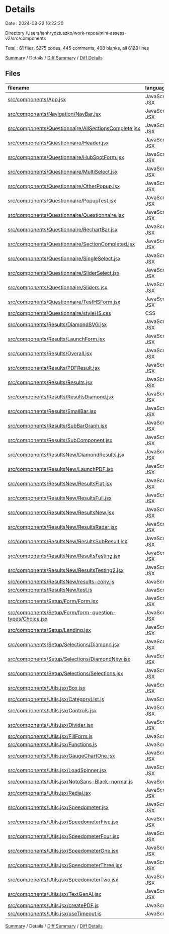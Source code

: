 # Details

Date : 2024-08-22 16:22:20

Directory /Users/ianhrydziuszko/work-repos/mini-assess-v2/src/components

Total : 61 files,  5275 codes, 445 comments, 408 blanks, all 6128 lines

[Summary](results.md) / Details / [Diff Summary](diff.md) / [Diff Details](diff-details.md)

## Files
| filename | language | code | comment | blank | total |
| :--- | :--- | ---: | ---: | ---: | ---: |
| [src/components/App.jsx](/src/components/App.jsx) | JavaScript JSX | 29 | 0 | 3 | 32 |
| [src/components/Navigation/NavBar.jsx](/src/components/Navigation/NavBar.jsx) | JavaScript JSX | 9 | 0 | 2 | 11 |
| [src/components/Questionnaire/AllSectionsComplete.jsx](/src/components/Questionnaire/AllSectionsComplete.jsx) | JavaScript JSX | 69 | 62 | 6 | 137 |
| [src/components/Questionnaire/Header.jsx](/src/components/Questionnaire/Header.jsx) | JavaScript JSX | 15 | 2 | 3 | 20 |
| [src/components/Questionnaire/HubSpotForm.jsx](/src/components/Questionnaire/HubSpotForm.jsx) | JavaScript JSX | 46 | 1 | 6 | 53 |
| [src/components/Questionnaire/MultiSelect.jsx](/src/components/Questionnaire/MultiSelect.jsx) | JavaScript JSX | 128 | 13 | 12 | 153 |
| [src/components/Questionnaire/OtherPopup.jsx](/src/components/Questionnaire/OtherPopup.jsx) | JavaScript JSX | 23 | 1 | 3 | 27 |
| [src/components/Questionnaire/PopupTest.jsx](/src/components/Questionnaire/PopupTest.jsx) | JavaScript JSX | 14 | 0 | 3 | 17 |
| [src/components/Questionnaire/Questionnaire.jsx](/src/components/Questionnaire/Questionnaire.jsx) | JavaScript JSX | 248 | 16 | 32 | 296 |
| [src/components/Questionnaire/RechartBar.jsx](/src/components/Questionnaire/RechartBar.jsx) | JavaScript JSX | 41 | 0 | 6 | 47 |
| [src/components/Questionnaire/SectionCompleted.jsx](/src/components/Questionnaire/SectionCompleted.jsx) | JavaScript JSX | 35 | 0 | 4 | 39 |
| [src/components/Questionnaire/SingleSelect.jsx](/src/components/Questionnaire/SingleSelect.jsx) | JavaScript JSX | 57 | 11 | 6 | 74 |
| [src/components/Questionnaire/SliderSelect.jsx](/src/components/Questionnaire/SliderSelect.jsx) | JavaScript JSX | 171 | 29 | 7 | 207 |
| [src/components/Questionnaire/Sliders.jsx](/src/components/Questionnaire/Sliders.jsx) | JavaScript JSX | 55 | 3 | 3 | 61 |
| [src/components/Questionnaire/TestHSForm.jsx](/src/components/Questionnaire/TestHSForm.jsx) | JavaScript JSX | 44 | 23 | 6 | 73 |
| [src/components/Questionnaire/styleHS.css](/src/components/Questionnaire/styleHS.css) | CSS | 445 | 0 | 13 | 458 |
| [src/components/Results/DiamondSVG.jsx](/src/components/Results/DiamondSVG.jsx) | JavaScript JSX | 230 | 0 | 2 | 232 |
| [src/components/Results/LaunchForm.jsx](/src/components/Results/LaunchForm.jsx) | JavaScript JSX | 51 | 0 | 4 | 55 |
| [src/components/Results/Overall.jsx](/src/components/Results/Overall.jsx) | JavaScript JSX | 33 | 0 | 4 | 37 |
| [src/components/Results/PDFResult.jsx](/src/components/Results/PDFResult.jsx) | JavaScript JSX | 40 | 0 | 8 | 48 |
| [src/components/Results/Results.jsx](/src/components/Results/Results.jsx) | JavaScript JSX | 128 | 1 | 11 | 140 |
| [src/components/Results/ResultsDiamond.jsx](/src/components/Results/ResultsDiamond.jsx) | JavaScript JSX | 127 | 3 | 13 | 143 |
| [src/components/Results/SmallBar.jsx](/src/components/Results/SmallBar.jsx) | JavaScript JSX | 43 | 0 | 7 | 50 |
| [src/components/Results/SubBarGraph.jsx](/src/components/Results/SubBarGraph.jsx) | JavaScript JSX | 34 | 0 | 4 | 38 |
| [src/components/Results/SubComponent.jsx](/src/components/Results/SubComponent.jsx) | JavaScript JSX | 88 | 1 | 5 | 94 |
| [src/components/ResultsNew/DiamondResults.jsx](/src/components/ResultsNew/DiamondResults.jsx) | JavaScript JSX | 493 | 39 | 8 | 540 |
| [src/components/ResultsNew/LaunchPDF.jsx](/src/components/ResultsNew/LaunchPDF.jsx) | JavaScript JSX | 20 | 2 | 2 | 24 |
| [src/components/ResultsNew/ResultsFlat.jsx](/src/components/ResultsNew/ResultsFlat.jsx) | JavaScript JSX | 136 | 8 | 9 | 153 |
| [src/components/ResultsNew/ResultsFull.jsx](/src/components/ResultsNew/ResultsFull.jsx) | JavaScript JSX | 27 | 0 | 5 | 32 |
| [src/components/ResultsNew/ResultsNew.jsx](/src/components/ResultsNew/ResultsNew.jsx) | JavaScript JSX | 49 | 1 | 6 | 56 |
| [src/components/ResultsNew/ResultsRadar.jsx](/src/components/ResultsNew/ResultsRadar.jsx) | JavaScript JSX | 121 | 29 | 9 | 159 |
| [src/components/ResultsNew/ResultsSubResult.jsx](/src/components/ResultsNew/ResultsSubResult.jsx) | JavaScript JSX | 103 | 0 | 7 | 110 |
| [src/components/ResultsNew/ResultsTesting.jsx](/src/components/ResultsNew/ResultsTesting.jsx) | JavaScript JSX | 12 | 0 | 3 | 15 |
| [src/components/ResultsNew/ResultsTesting2.jsx](/src/components/ResultsNew/ResultsTesting2.jsx) | JavaScript JSX | 21 | 17 | 5 | 43 |
| [src/components/ResultsNew/results-copy.js](/src/components/ResultsNew/results-copy.js) | JavaScript | 48 | 0 | 2 | 50 |
| [src/components/ResultsNew/test.js](/src/components/ResultsNew/test.js) | JavaScript | 157 | 0 | 1 | 158 |
| [src/components/Setup/Form/Form.jsx](/src/components/Setup/Form/Form.jsx) | JavaScript JSX | 16 | 0 | 3 | 19 |
| [src/components/Setup/Form/form-question-types/Choice.jsx](/src/components/Setup/Form/form-question-types/Choice.jsx) | JavaScript JSX | 16 | 0 | 2 | 18 |
| [src/components/Setup/Landing.jsx](/src/components/Setup/Landing.jsx) | JavaScript JSX | 14 | 0 | 4 | 18 |
| [src/components/Setup/Selections/Diamond.jsx](/src/components/Setup/Selections/Diamond.jsx) | JavaScript JSX | 304 | 3 | 9 | 316 |
| [src/components/Setup/Selections/DiamondNew.jsx](/src/components/Setup/Selections/DiamondNew.jsx) | JavaScript JSX | 522 | 10 | 8 | 540 |
| [src/components/Setup/Selections/Selections.jsx](/src/components/Setup/Selections/Selections.jsx) | JavaScript JSX | 98 | 11 | 6 | 115 |
| [src/components/Utils.jsx/Box.jsx](/src/components/Utils.jsx/Box.jsx) | JavaScript JSX | 10 | 0 | 2 | 12 |
| [src/components/Utils.jsx/CategoryList.js](/src/components/Utils.jsx/CategoryList.js) | JavaScript | 9 | 0 | 2 | 11 |
| [src/components/Utils.jsx/Controls.jsx](/src/components/Utils.jsx/Controls.jsx) | JavaScript JSX | 54 | 5 | 3 | 62 |
| [src/components/Utils.jsx/Divider.jsx](/src/components/Utils.jsx/Divider.jsx) | JavaScript JSX | 11 | 0 | 3 | 14 |
| [src/components/Utils.jsx/FillForm.js](/src/components/Utils.jsx/FillForm.js) | JavaScript | 131 | 0 | 33 | 164 |
| [src/components/Utils.jsx/Functions.js](/src/components/Utils.jsx/Functions.js) | JavaScript | 19 | 0 | 5 | 24 |
| [src/components/Utils.jsx/GaugeChartOne.jsx](/src/components/Utils.jsx/GaugeChartOne.jsx) | JavaScript JSX | 49 | 5 | 3 | 57 |
| [src/components/Utils.jsx/LoadSpinner.jsx](/src/components/Utils.jsx/LoadSpinner.jsx) | JavaScript JSX | 11 | 0 | 2 | 13 |
| [src/components/Utils.jsx/NotoSans-Black-normal.js](/src/components/Utils.jsx/NotoSans-Black-normal.js) | JavaScript | 2 | 6 | 1 | 9 |
| [src/components/Utils.jsx/Radial.jsx](/src/components/Utils.jsx/Radial.jsx) | JavaScript JSX | 114 | 6 | 4 | 124 |
| [src/components/Utils.jsx/Speedometer.jsx](/src/components/Utils.jsx/Speedometer.jsx) | JavaScript JSX | 36 | 2 | 4 | 42 |
| [src/components/Utils.jsx/SpeedometerFive.jsx](/src/components/Utils.jsx/SpeedometerFive.jsx) | JavaScript JSX | 44 | 6 | 4 | 54 |
| [src/components/Utils.jsx/SpeedometerFour.jsx](/src/components/Utils.jsx/SpeedometerFour.jsx) | JavaScript JSX | 42 | 6 | 4 | 52 |
| [src/components/Utils.jsx/SpeedometerOne.jsx](/src/components/Utils.jsx/SpeedometerOne.jsx) | JavaScript JSX | 45 | 6 | 4 | 55 |
| [src/components/Utils.jsx/SpeedometerThree.jsx](/src/components/Utils.jsx/SpeedometerThree.jsx) | JavaScript JSX | 42 | 6 | 4 | 52 |
| [src/components/Utils.jsx/SpeedometerTwo.jsx](/src/components/Utils.jsx/SpeedometerTwo.jsx) | JavaScript JSX | 45 | 6 | 4 | 55 |
| [src/components/Utils.jsx/TextGenAI.jsx](/src/components/Utils.jsx/TextGenAI.jsx) | JavaScript JSX | 29 | 7 | 8 | 44 |
| [src/components/Utils.jsx/createPDF.js](/src/components/Utils.jsx/createPDF.js) | JavaScript | 206 | 98 | 55 | 359 |
| [src/components/Utils.jsx/useTimeout.js](/src/components/Utils.jsx/useTimeout.js) | JavaScript | 16 | 0 | 1 | 17 |

[Summary](results.md) / Details / [Diff Summary](diff.md) / [Diff Details](diff-details.md)
